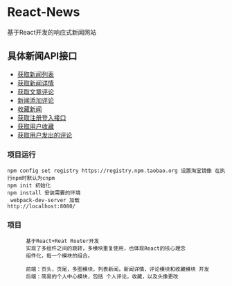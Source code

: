 # React-News

基于React开发的响应式新闻网站


## 具体新闻API接口
* [获取新闻列表](http://newsapi.gugujiankong.com/Handler.ashx?action=getnews&type=top&count=10)
* [获取新闻详情](http://newsapi.gugujiankong.com/Handler.ashx?action=getnewsitem&uniquekey=161022191707874)
* [获取文章评论](http://newsapi.gugujiankong.com/Handler.ashx?action=getcomments&uniquekey=123)
* [新闻添加评论](http://newsapi.gugujiankong.com/Handler.ashx?action=comment&userid=1&uniquekey=123&commnet=content)
* [收藏新闻](http://newsapi.gugujiankong.com/Handler.ashx?action=uc&userid=1&uniquekey=123)
* [获取注册登入接口](http://newsapi.gugujiankong.com/Handler.ashx?action=register&username=userName&password=password&r_userName=r_userName&r_password=r_password&r_confirmPassword=r_confirmPassword)
* [获取用户收藏](http://newsapi.gugujiankong.com/Handler.ashx?action=getuc&userid=1)
* [获取用户发出的评论](http://newsapi.gugujiankong.com/Handler.ashx?action=getusercomments&userid=1)

### 项目运行
    npm config set registry https://registry.npm.taobao.org 设置淘宝镜像 在执行npm时默认为cnpm
    npm init 初始化
    npm install 安装需要的环境
     webpack-dev-server 加载
    http://localhost:8080/
    
    
### 项目
          基于React+Reat Router开发
          实现了多组件之间的跳转，多模块重复使用，也体现React的核心理念
          组件化，每一个模块的组合。

          前端：页头，页尾，多图模块，列表新闻，新闻详情，评论模块和收藏模块 开发
          后端：简易的个人中心模块，包括 个人评论，收藏，以及头像更改

